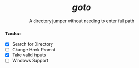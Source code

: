 # <div align="center">_goto_</div>

<div align="center">A directory jumper without needing to enter full path</div>


### Tasks:

- [x] Search for Directory
- [ ] Change Hook Prompt
- [x] Take valid inputs
- [ ] Windows Support